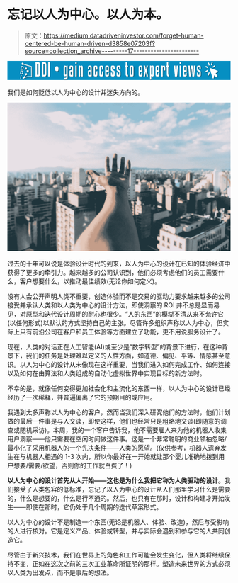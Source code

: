 # 忘记以人为中心。以人为本。

> 原文：<https://medium.datadriveninvestor.com/forget-human-centered-be-human-driven-d3858e07203f?source=collection_archive---------17----------------------->

[![](img/7cc63ccd0dff2f0db21131aa5fac9cea.png)](http://www.track.datadriveninvestor.com/1B9E)

我们是如何贬低以人为中心的设计并迷失方向的。

![](img/7fdb85e6d1595fc63cf16be8d95ef4fb.png)

过去的十年可以说是体验设计时代的到来，以人为中心的设计在已知的体验经济中获得了更多的牵引力。越来越多的公司认识到，他们必须考虑他们的员工需要什么，客户想要什么，以推动最佳绩效(无论你如何定义)。

没有人会公开声明人类不重要，创造体验而不是交易的驱动力要求越来越多的公司接受并承认人类和以人类为中心的设计方法，即使洞察的 ROI 并不总是显而易见，对原型和迭代设计周期的耐心也很少。“人的东西”的模糊不清从来不允许它(以任何形式)以默认的方式坚持自己的主张。尽管许多组织声称以人为中心，但实际上只有前沿公司在客户和员工体验等方面建立了功能，更不用说服务设计了。

现在，人类的对话正在人工智能(AI)或至少是“数字转型”的背景下进行，在这种背景下，我们的任务是处理难以定义的人性方面，如道德、偏见、平等、情感甚至意识。以人为中心的设计从未像现在这样重要，当我们进入如何完成工作、如何连接以及如何在由算法和人类组成的自动化虚拟世界中实现目标的新方法时。

不幸的是，就像任何变得更加社会化和主流化的东西一样，以人为中心的设计已经经历了一次稀释，并普遍偏离了它的预期目的或应用。

我遇到太多声称以人为中心的客户，然而当我们深入研究他们的方法时，他们计划做的最后一件事是与人交谈，即使这样，他们也经常只是粗略地交谈(即随意的调查或随机采访)。本周，我的一个客户告诉我，他不需要雇人来为他的机器人收集用户洞察——他只需要在空闲时间做这件事。这是一个非常聪明的商业领袖忽略/最小化了采用机器人的一个先决条件——人类的愿望。(仅供参考，机器人遗弃发生在与机器人相遇的 1-3 次内，所以你最好在一开始就让那个婴儿准确地拨到用户想要/需要/欲望，否则你的工作就白费了！)

**以人为中心的设计首先从人开始——这也是为什么我把它称为人类驱动的设计**。我们接受了人类包容的低标准，忘记了以人为中心的设计从人们那里学习什么是需要的，什么是想要的，什么是行不通的。然后，也只有在那时，设计和构建才开始发生——即使在那时，它仍处于几个周期的迭代草案形式。

以人为中心的设计不是制造一个东西(无论是机器人、体验、改造)，然后与受影响的人进行核对。它是定义产品、体验或转型，并与实际会遇到和参与它的人共同创造它。

尽管由于新兴技术，我们在世界上的角色和工作可能会发生变化，但人类将继续保持不变，正如在[这次](https://en.wikipedia.org/wiki/Fourth_Industrial_Revolution)之前的三次工业革命所证明的那样。塑造未来世界的方式必须以人类为出发点，而不是事后的想法。